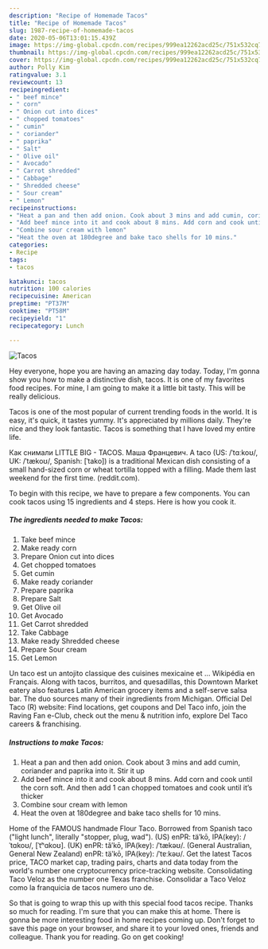 ```yaml
---
description: "Recipe of Homemade Tacos"
title: "Recipe of Homemade Tacos"
slug: 1987-recipe-of-homemade-tacos
date: 2020-05-06T13:01:15.439Z
image: https://img-global.cpcdn.com/recipes/999ea12262acd25c/751x532cq70/tacos-recipe-main-photo.jpg
thumbnail: https://img-global.cpcdn.com/recipes/999ea12262acd25c/751x532cq70/tacos-recipe-main-photo.jpg
cover: https://img-global.cpcdn.com/recipes/999ea12262acd25c/751x532cq70/tacos-recipe-main-photo.jpg
author: Polly Kim
ratingvalue: 3.1
reviewcount: 13
recipeingredient:
- " beef mince"
- " corn"
- " Onion cut into dices"
- " chopped tomatoes"
- " cumin"
- " coriander"
- " paprika"
- " Salt"
- " Olive oil"
- " Avocado"
- " Carrot shredded"
- " Cabbage"
- " Shredded cheese"
- " Sour cream"
- " Lemon"
recipeinstructions:
- "Heat a pan and then add onion. Cook about 3 mins and add cumin, coriander and paprika into it. Stir it up"
- "Add beef mince into it and cook about 8 mins. Add corn and cook until the corn soft. And then add 1 can chopped tomatoes and cook until it’s thicker"
- "Combine sour cream with lemon"
- "Heat the oven at 180degree and bake taco shells for 10 mins."
categories:
- Recipe
tags:
- tacos

katakunci: tacos 
nutrition: 100 calories
recipecuisine: American
preptime: "PT37M"
cooktime: "PT58M"
recipeyield: "1"
recipecategory: Lunch

---
```



![Tacos](https://img-global.cpcdn.com/recipes/999ea12262acd25c/751x532cq70/tacos-recipe-main-photo.jpg)

Hey everyone, hope you are having an amazing day today. Today, I'm gonna show you how to make a distinctive dish, tacos. It is one of my favorites food recipes. For mine, I am going to make it a little bit tasty. This will be really delicious.

Tacos is one of the most popular of current trending foods in the world. It is easy, it's quick, it tastes yummy. It's appreciated by millions daily. They're nice and they look fantastic. Tacos is something that I have loved my entire life.

Как снимали LITTLE BIG - TACOS. Маша Францевич. A taco (US: /ˈtɑːkoʊ/, UK: /ˈtækoʊ/, Spanish: [ˈtako]) is a traditional Mexican dish consisting of a small hand-sized corn or wheat tortilla topped with a filling. Made them last weekend for the first time. (reddit.com).


To begin with this recipe, we have to prepare a few components. You can cook tacos using 15 ingredients and 4 steps. Here is how you cook it.

<!--inarticleads1-->

##### The ingredients needed to make Tacos:

1. Take  beef mince
1. Make ready  corn
1. Prepare  Onion cut into dices
1. Get  chopped tomatoes
1. Get  cumin
1. Make ready  coriander
1. Prepare  paprika
1. Prepare  Salt
1. Get  Olive oil
1. Get  Avocado
1. Get  Carrot shredded
1. Take  Cabbage
1. Make ready  Shredded cheese
1. Prepare  Sour cream
1. Get  Lemon


Un taco est un antojito classique des cuisines mexicaine et … Wikipédia en Français. Along with tacos, burritos, and quesadillas, this Downtown Market eatery also features Latin American grocery items and a self-serve salsa bar. The duo sources many of their ingredients from Michigan. Official Del Taco (R) website: Find locations, get coupons and Del Taco info, join the Raving Fan e-Club, check out the menu &amp; nutrition info, explore Del Taco careers &amp; franchising. 

<!--inarticleads2-->

##### Instructions to make Tacos:

1. Heat a pan and then add onion. Cook about 3 mins and add cumin, coriander and paprika into it. Stir it up
1. Add beef mince into it and cook about 8 mins. Add corn and cook until the corn soft. And then add 1 can chopped tomatoes and cook until it’s thicker
1. Combine sour cream with lemon
1. Heat the oven at 180degree and bake taco shells for 10 mins.


Home of the FAMOUS handmade Flour Taco. Borrowed from Spanish taco (&#34;light lunch&#34;, literally &#34;stopper, plug, wad&#34;). (US) enPR: tä′kō, IPA(key): /ˈtɑkoʊ/, [ˈtʰɑkoʊ]. (UK) enPR: tă′kō, IPA(key): /ˈtækəʊ/. (General Australian, General New Zealand) enPR: täʹkō, IPA(key): /ˈtɐːkəʊ/. Get the latest Tacos price, TACO market cap, trading pairs, charts and data today from the world&#39;s number one cryptocurrency price-tracking website. Consolidating Taco Veloz as the number one Texas franchise. Consolidar a Taco Veloz como la franquicia de tacos numero uno de. 

So that is going to wrap this up with this special food tacos recipe. Thanks so much for reading. I'm sure that you can make this at home. There is gonna be more interesting food in home recipes coming up. Don't forget to save this page on your browser, and share it to your loved ones, friends and colleague. Thank you for reading. Go on get cooking!
